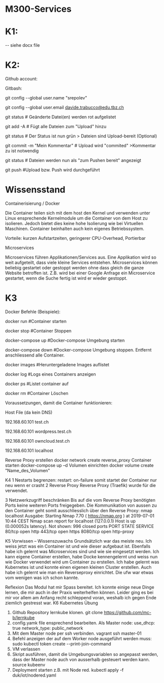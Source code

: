 # M300-Services

# K1:
-- siehe docx file
 

# K2:
Github account:
 

Gitbash:

git config --global user.name "srepolev"

git config --global user.email davide.trabucco@edu.tbz.ch

git status                      # Geänderte Datei(en) werden rot aufgelistet

git add -A                      # Fügt alle Dateien zum "Upload" hinzu

git status                      # Der Status ist nun grün > Dateien sind Upload-bereit (Optional) 

git commit -m "Mein Kommentar"  # Upload wird "commited" >Kommentar zu ist notwendig

git status                      # Dateien werden nun als "zum Pushen bereit" angezeigt

git push                        #Upload bzw. Push wird durchgeführt


# Wissensstand
Containerisierung / Docker

Die Container teilen sich mit dem host den Kernel und verwenden unter Linux ensprechende Kernelmodule um die Container von dem Host zu isolieren. Jedoch bietet dies keine hohe Isolierung wie bei Virtuellen Maschinen. Container beinhalten auch kein eigenes Betriebssystem.

Vorteile: kurzen Aufstartzeiten, geringerer CPU-Overhead, Portierbar 

Microservices

Microservices führen Applikationen/Services aus. Eine Applikation wird so weit aufgeteilt, dass viele kleine Services entstehen. Microservices können beliebig gestartet oder gestoppt werden ohne dass gleich die ganze Website betroffen ist. Z.B. wird bei einer Google Anfrage ein Microservice gestartet, wenn die Suche fertig ist wird er wieder gestoppt.

# K3
Docker Befehle (Beispiele):


docker run	     #Container starten

docker stop	       #Container Stoppen

docker-compose up	#Docker-compose Umgebung starten

docker-compose down	    #Docker-compose Umgebung stoppen. Entfernt anschliessend alle Container.

docker images	    #Heruntergeladene Images auflistet

docker log	    #Logs eines Containers anzeigen

docker ps	    #Listet container auf

docker rm	    #Container Löschen



Voraussetzungen, damit die Container funktionieren:

Host File (da kein DNS)

192.168.60.101	test.ch

192.168.60.101	wordpress.test.ch

192.168.60.101	owncloud.test.ch

192.168.60.101  localhost


Reverse Proxy erstellen
docker network create reverse_proxy 
Container starten
docker-compose up –d
Volumen einrichten
docker volume create "Name_des_Volumen"


K4
1	Nestarts begrenzen: 
restart: on-failure somit startet der Container nur neu wenn er crasht
2	Reverse Proxy
Reverse Proxy (Traefik) wurde für die verwendet. 

3	Netzwerkzugriff beschränken
Bis auf die vom Reverse Proxy benötigten Ports keine weiteren Ports freigegeben. Die Kommunikation von aussen zu den Container geht somit ausschliesslich über den Reverse Proxy:
nmap localhost
Ausgabe:
Starting Nmap 7.70 ( https://nmap.org ) at 2019-07-01 10:44 CEST
Nmap scan report for localhost (127.0.0.1)
Host is up (0.000052s latency).
Not shown: 996 closed ports
PORT     STATE SERVICE
80/tcp   open  http
443/tcp  open  https
8080/tcp open  http-proxy

K5
Vorwissen – Wissenszuwachs
Grundsätzlich war das meiste neu. Ich weiss jetzt was ein Container ist und wie dieser aufgebaut ist. Ebenfalls habe ich gelernt was Microservices sind und wie sie eingesetzt werden. Ich kann eigene Container erstellen, habe Docke kennengelernt und weiss nun wie Docker verwendet wird um Container zu erstellen. Ich habe gelernt was Kubernetes ist und konnte einen eigenen kleinen Cluster erstellen. Auch habe ich gelernt wie man ein Reverseproxy einrichtet. Die ufw war etwas vom wenigen was ich schon kannte.

Reflexion
Das Modul hat mir Spass bereitet. Ich konnte einige neue Dinge lernen, die mir auch in der Praxis weiterhelfen können. Leider ging es bei mir vor allem am Anfang recht schleppend voran, weshalb ich gegen Ende ziemlich gestresst war.
K6
Kubernetes Übung
1.	 Github Repository lernkube klonen.
git clone https://github.com/mc-b/lernkube
2.	config.yamk file ensprechend bearbeiten. Als Master node:
use_dhcp: true
network_type: public_network
3.	Mit dem Master node per ssh verbinden.
vagrant ssh master-01
4.	Befehl anzeigen der auf dem Worker node ausgeführt werden muss:
sudo kubectl token create --print-join-command
5.	VM verlassen
6.	Skript ausführen, damit die Umgebungsvariablen so angepasst werden, dass der Master node auch von ausserhalb gesteuert werden kann.
source kubeenv
7.	 Deployment starten z.B. mit Node red.
kubectl apply -f duk/iot/nodered.yaml

